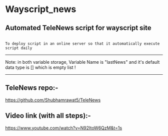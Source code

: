 # Wayscript_news

## Automated TeleNews script for wayscript site

```

To deploy script in an online server so that it automatically execute script daily

```



<hr>

Note: in both variable storage, Variable Name is "lastNews" and it's default data type is [] which is empty list !


<hr>


## TeleNews repo:-

https://github.com/Shubhamrawat5/TeleNews



## Video link (with all steps):- 
https://www.youtube.com/watch?v=N92ItoW6QzM&t=1s

